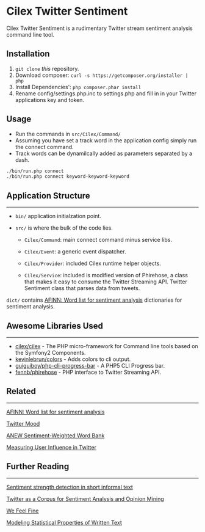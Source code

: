 Cilex Twitter Sentiment
================================================

Cilex Twitter Sentiment is a rudimentary Twitter stream sentiment analysis command line tool. 

## Installation

 1. `git clone` _this_ repository.
 2. Download composer: `curl -s https://getcomposer.org/installer | php`
 3. Install Dependencies': `php composer.phar install`
 4. Rename config/settings.php.inc to settings.php and fill in in your Twitter applications key and token.

<!--
## More Information
-->

## Usage

 - Run the commands in `src/Cilex/Command/`
 - Assuming you have set a track word in the application config simply run the connect command.
 - Track words can be dynamilcally added as parameters separated by a dash. 
```sh
./bin/run.php connect
./bin/run.php connect keyword-keyword-keyword
```

## Application Structure
------------------------

- `bin/` application initialzation point. 

- `src/` is where the bulk of the code lies. 

     - `Cilex/Command`: main connect command minus service libs.

     - `Cilex/Event`: a generic event dispatcher.

     - `Cilex/Provider`: included Cilex runtime helper objects.

     - `Cilex/Service`: included is modified version of Phirehose, a class that makes it easy to consume the Twitter Streaming API. Twitter Sentiment class that parses data from tweets.

`dict/` contains [AFINN: Word list for sentiment analysis](http://fnielsen.posterous.com/afinn-a-new-word-list-for-sentiment-analysis) dictionaries for sentiment analysis.

## Awesome Libraries Used
-------------------------

+ [cilex/cilex](http://cilex.github.com) - The PHP micro-framework for Command line tools based on the Symfony2 Components.
+ [kevinlebrun/colors](https://github.com/kevinlebrun/colors.php) - Adds colors to cli output.
+ [guiguiboy/php-cli-progress-bar](https://github.com/guiguiboy/PHP-CLI-Progress-Bar) - A PHP5 CLI Progress bar.
+ [fennb/phirehose](https://github.com/fennb/phirehose) - PHP interface to Twitter Streaming API.

## Related
----------

[AFINN: Word list for sentiment analysis](http://fnielsen.posterous.com/afinn-a-new-word-list-for-sentiment-analysis)

[Twitter Mood](http://www.ccs.neu.edu/home/amislove/twittermood/)

[ANEW Sentiment-Weighted Word Bank](http://csea.phhp.ufl.edu/media/anewmessage.html)

[Measuring User Influence in Twitter](http://an.kaist.ac.kr/~mycha/docs/icwsm2010_cha.pdf)

## Further Reading
------------------

[Sentiment strength detection in short informal text](http://onlinelibrary.wiley.com/doi/10.1002/asi.21416/abstract)

[Twitter as a Corpus for Sentiment Analysis and Opinion Mining](http://deepthoughtinc.com/wp-content/uploads/2011/01/Twitter-as-a-Corpus-for-Sentiment-Analysis-and-Opinion-Mining.pdf)

[We Feel Fine](http://wefeelfine.org/faq.html)

[Modeling Statistical Properties of Written Text](http://journals.plos.org/plosone/article?id=10.1371/journal.pone.0005372)
